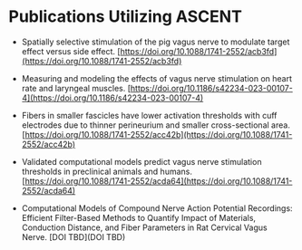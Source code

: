 # Publications Utilizing ASCENT

- Spatially selective stimulation of the pig vagus nerve to modulate target effect versus side effect. [https://doi.org/10.1088/1741-2552/acb3fd](https://doi.org/10.1088/1741-2552/acb3fd)

- Measuring and modeling the effects of vagus nerve stimulation on heart rate and laryngeal muscles. [https://doi.org/10.1186/s42234-023-00107-4](https://doi.org/10.1186/s42234-023-00107-4)

- Fibers in smaller fascicles have lower activation thresholds with cuff electrodes due to thinner perineurium and smaller cross-sectional area. [https://doi.org/10.1088/1741-2552/acc42b](https://doi.org/10.1088/1741-2552/acc42b)

- Validated computational models predict vagus nerve stimulation thresholds in preclinical animals and humans. [https://doi.org/10.1088/1741-2552/acda64](https://doi.org/10.1088/1741-2552/acda64)

- Computational Models of Compound Nerve Action Potential Recordings: Efficient Filter-Based Methods to Quantify Impact of Materials, Conduction Distance, and Fiber Parameters in Rat Cervical Vagus Nerve. [DOI TBD](DOI TBD)
